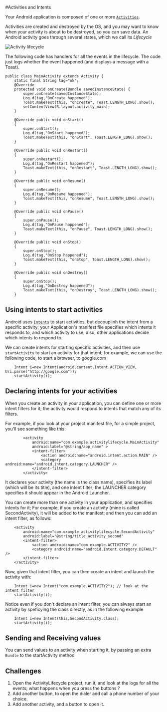 #Activities and Intents

Your Android application is composed of one or more [`Activities`](http://developer.android.com/reference/android/app/Activity.html).

Activities are created and destroyed by the OS, and you may want to know when your activity is about to be destroyed, so you can save data. An Android activity goes through several states, which we call its *Lifecycle*


![Activity lifecycle](http://developer.android.com/images/activity_lifecycle.png)

The following code has handlers for all the events in the lifecycle. The code just logs whether the event happened (and displays a message with a Toast).

```
public class MainActivity extends Activity {
	static final String tag="ok";
	@Override
	protected void onCreate(Bundle savedInstanceState) {
		super.onCreate(savedInstanceState);
		Log.d(tag,"OnCreate happened");
		Toast.makeText(this, "onCreate", Toast.LENGTH_LONG).show(); 
		setContentView(R.layout.activity_main);
	}
	
	@Override public void onStart() 
	{
		super.onStart();
		Log.d(tag,"OnStart happened");
		Toast.makeText(this, "onStart", Toast.LENGTH_LONG).show(); 
	}
	
	@Override public void onRestart() 
	{
		super.onRestart();
		Log.d(tag,"OnRestart happened");
		Toast.makeText(this, "onRestart", Toast.LENGTH_LONG).show(); 
	}
	
	@Override public void onResume() 
	{
		super.onResume();
		Log.d(tag,"OnResume happened");
		Toast.makeText(this, "onResume", Toast.LENGTH_LONG).show(); 
	}
	
	@Override public void onPause() 
	{
		super.onPause();
		Log.d(tag,"OnPause happened");
		Toast.makeText(this, "onPause", Toast.LENGTH_LONG).show(); 
	}

	@Override public void onStop() 
	{
		super.onStop();
		Log.d(tag,"OnStop happened");
		Toast.makeText(this, "onStop", Toast.LENGTH_LONG).show(); 
	}

	@Override public void onDestroy() 
	{
		super.onStop();
		Log.d(tag,"OnDestroy happened");
		Toast.makeText(this, "onDestroy", Toast.LENGTH_LONG).show(); 
	}
``` 

## Using intents to start activities
Android uses [`Intents`](http://developer.android.com/reference/android/content/Intent.html) to start activities, but 
decouplinh the intent from a specific activity; your Application's manifest file specifies which intents it responds to, and which activity to use; also, other applications decide which intents to respond to.

We can create intents for starting specific activities, and then use `startActivity` to start an activity for that intent; for example, we can use the following code, to start a browser, to google.com

```
	Intent i=new Intent(android.content.Intent.ACTION_VIEW, Uri.parse("http://google.com"));
	startActivity(i);
```

## Declaring intents for your activities

When you create an activity in your application, you can define one or more intent filters for it; the activity would respond to intents that match any of its filters.

For example, if you look at your project manifest file, for a simple project, you'll see something like this:
```
        <activity
            android:name="com.example.activitylifecycle.MainActivity"
            android:label="@string/app_name" >
            <intent-filter>
                <action android:name="android.intent.action.MAIN" />
                <category android:name="android.intent.category.LAUNCHER" />
            </intent-filter>
        </activity>
```
It declares your activity (the name is the class name), specifies its label (which will be its title), and one intent filter; the LAUNCHER category specifies it should appear in the Android Launcher.

You can create more than one activity in your application, and specifies intents for it; For example, if you create an activity (mine is called SecondActivity), it will be added to the manifest; and then you can add an intent filter, as follows:
```
	<activity
        android:name="com.example.activitylifecycle.SecondActivity"
        android:label="@string/title_activity_second"
        <intent-filter>
            <action android:name="com.example.ACTIVITY2" />
            <category android:name="android.intent.category.DEFAULT" />
        </intent-filter>
    </activity>
``` 

Now, given that intent filter, you can then create an intent and launch the activity with:
```
	Intent i=new Intent("com.example.ACTIVITY2"); // look at the intent filter
	startActivity(i);
```

Notice even if you don't declare an intent filter, you can always start an activity by speficying the class directly, as in the following example

```
	Intent i=new Intent(this,SecondActivity.class);
	startActivity(i);
```

## Sending and Receiving values
You can send values to an activity when starting it, by passing an extra `Bundle` to the startActivity method
## Challenges
1. Open the ActivityLifecycle project, run it, and look at the logs for all the events; what happens when you press the buttons ?
2. Add another button, to open the dialer and call a phone number of your choice.
3. Add another activity, and a button to open it.




